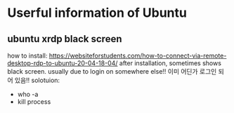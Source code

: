 # Userful information of Ubuntu

## ubuntu xrdp black screen
how to install: https://websiteforstudents.com/how-to-connect-via-remote-desktop-rdp-to-ubuntu-20-04-18-04/
after installation, sometimes shows black screen.
usually due to login on somewhere else!!
이미 어딘가 로그인 되어 있음!!
solotuion: 
 - who -a
 - kill process
